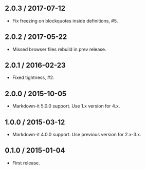 2.0.3 / 2017-07-12
------------------

- Fix freezing on blockquotes inside definitions, #5.


2.0.2 / 2017-05-22
------------------

- Missed browser files rebuild in prev release.


2.0.1 / 2016-02-23
------------------

- Fixed tightness, #2.


2.0.0 / 2015-10-05
------------------

- Markdown-it 5.0.0 support. Use 1.x version for 4.x.


1.0.0 / 2015-03-12
------------------

- Markdown-it 4.0.0 support. Use previous version for 2.x-3.x.


0.1.0 / 2015-01-04
------------------

- First release.
